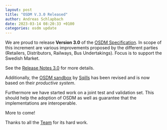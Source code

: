 ```yaml
---
layout: post
title: "OSDM V.3.0 Released"
author: Andreas Schlapbach
date: 2023-03-14 08:20:33 +0100
categories: osdm update
---
```


We are proud to release **Version 3.0** of the
[OSDM Specification](https://osdm.io/spec/). In scope of this increment are
various improvements proposed by the different parties (Retailers, Distributors,
Railways, Bus Undertakings). Focus is to support the Swedish Market.

See the [Release Notes 3.0](https://osdm.io//releases/OSDM-release-notes-v3.0/)
for more details.

Additionally, the [OSDM sandbox](https://osdm.io/tools/sandbox/) by
[Sqills](https://www.sqills.com/) has been revised and is now based on their
_productive system_.

Furthermore we have started work on a joint test and validation set. This should
help the adoption of OSDM as well as guarantee that the implementations are
interoperable.

More to come!

Thanks to all the [Team](https://osdm.io/team/) for its hard work.
